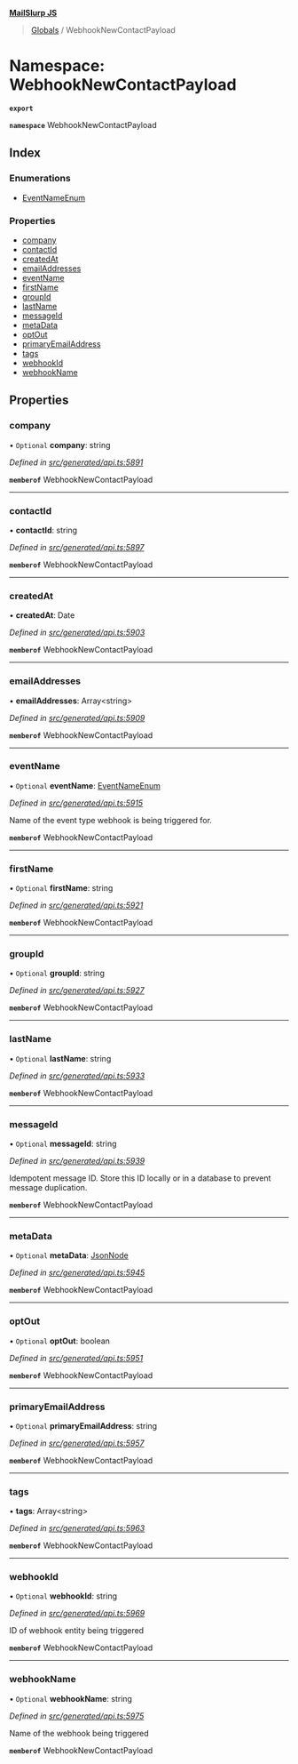 **[MailSlurp JS](../README.md)**

> [Globals](../README.md) / WebhookNewContactPayload

# Namespace: WebhookNewContactPayload

**`export`** 

**`namespace`** WebhookNewContactPayload

## Index

### Enumerations

* [EventNameEnum](../enums/webhooknewcontactpayload.eventnameenum.md)

### Properties

* [company](webhooknewcontactpayload.md#company)
* [contactId](webhooknewcontactpayload.md#contactid)
* [createdAt](webhooknewcontactpayload.md#createdat)
* [emailAddresses](webhooknewcontactpayload.md#emailaddresses)
* [eventName](webhooknewcontactpayload.md#eventname)
* [firstName](webhooknewcontactpayload.md#firstname)
* [groupId](webhooknewcontactpayload.md#groupid)
* [lastName](webhooknewcontactpayload.md#lastname)
* [messageId](webhooknewcontactpayload.md#messageid)
* [metaData](webhooknewcontactpayload.md#metadata)
* [optOut](webhooknewcontactpayload.md#optout)
* [primaryEmailAddress](webhooknewcontactpayload.md#primaryemailaddress)
* [tags](webhooknewcontactpayload.md#tags)
* [webhookId](webhooknewcontactpayload.md#webhookid)
* [webhookName](webhooknewcontactpayload.md#webhookname)

## Properties

### company

• `Optional` **company**: string

*Defined in [src/generated/api.ts:5891](https://github.com/mailslurp/mailslurp-client/blob/eace919/src/generated/api.ts#L5891)*

**`memberof`** WebhookNewContactPayload

___

### contactId

•  **contactId**: string

*Defined in [src/generated/api.ts:5897](https://github.com/mailslurp/mailslurp-client/blob/eace919/src/generated/api.ts#L5897)*

**`memberof`** WebhookNewContactPayload

___

### createdAt

•  **createdAt**: Date

*Defined in [src/generated/api.ts:5903](https://github.com/mailslurp/mailslurp-client/blob/eace919/src/generated/api.ts#L5903)*

**`memberof`** WebhookNewContactPayload

___

### emailAddresses

•  **emailAddresses**: Array\<string>

*Defined in [src/generated/api.ts:5909](https://github.com/mailslurp/mailslurp-client/blob/eace919/src/generated/api.ts#L5909)*

**`memberof`** WebhookNewContactPayload

___

### eventName

• `Optional` **eventName**: [EventNameEnum](../enums/webhooknewcontactpayload.eventnameenum.md)

*Defined in [src/generated/api.ts:5915](https://github.com/mailslurp/mailslurp-client/blob/eace919/src/generated/api.ts#L5915)*

Name of the event type webhook is being triggered for.

**`memberof`** WebhookNewContactPayload

___

### firstName

• `Optional` **firstName**: string

*Defined in [src/generated/api.ts:5921](https://github.com/mailslurp/mailslurp-client/blob/eace919/src/generated/api.ts#L5921)*

**`memberof`** WebhookNewContactPayload

___

### groupId

• `Optional` **groupId**: string

*Defined in [src/generated/api.ts:5927](https://github.com/mailslurp/mailslurp-client/blob/eace919/src/generated/api.ts#L5927)*

**`memberof`** WebhookNewContactPayload

___

### lastName

• `Optional` **lastName**: string

*Defined in [src/generated/api.ts:5933](https://github.com/mailslurp/mailslurp-client/blob/eace919/src/generated/api.ts#L5933)*

**`memberof`** WebhookNewContactPayload

___

### messageId

• `Optional` **messageId**: string

*Defined in [src/generated/api.ts:5939](https://github.com/mailslurp/mailslurp-client/blob/eace919/src/generated/api.ts#L5939)*

Idempotent message ID. Store this ID locally or in a database to prevent message duplication.

**`memberof`** WebhookNewContactPayload

___

### metaData

• `Optional` **metaData**: [JsonNode](../interfaces/jsonnode.md)

*Defined in [src/generated/api.ts:5945](https://github.com/mailslurp/mailslurp-client/blob/eace919/src/generated/api.ts#L5945)*

**`memberof`** WebhookNewContactPayload

___

### optOut

• `Optional` **optOut**: boolean

*Defined in [src/generated/api.ts:5951](https://github.com/mailslurp/mailslurp-client/blob/eace919/src/generated/api.ts#L5951)*

**`memberof`** WebhookNewContactPayload

___

### primaryEmailAddress

• `Optional` **primaryEmailAddress**: string

*Defined in [src/generated/api.ts:5957](https://github.com/mailslurp/mailslurp-client/blob/eace919/src/generated/api.ts#L5957)*

**`memberof`** WebhookNewContactPayload

___

### tags

•  **tags**: Array\<string>

*Defined in [src/generated/api.ts:5963](https://github.com/mailslurp/mailslurp-client/blob/eace919/src/generated/api.ts#L5963)*

**`memberof`** WebhookNewContactPayload

___

### webhookId

• `Optional` **webhookId**: string

*Defined in [src/generated/api.ts:5969](https://github.com/mailslurp/mailslurp-client/blob/eace919/src/generated/api.ts#L5969)*

ID of webhook entity being triggered

**`memberof`** WebhookNewContactPayload

___

### webhookName

• `Optional` **webhookName**: string

*Defined in [src/generated/api.ts:5975](https://github.com/mailslurp/mailslurp-client/blob/eace919/src/generated/api.ts#L5975)*

Name of the webhook being triggered

**`memberof`** WebhookNewContactPayload
